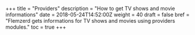 +++
title = "Providers"
description = "How to get TV shows and movie informations"
date = 2018-05-24T14:52:00Z
weight = 40
draft = false
bref = "Flemzerd gets informations for TV shows and movies using providers modules."
toc = true
+++
